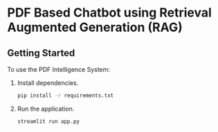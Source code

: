 # PDF Based Chatbot using Retrieval Augmented Generation (RAG)

## Getting Started

To use the PDF Intelligence System:

1. Install dependencies.

   ```bash
   pip install -r requirements.txt
   ```

2. Run the application.
   ```bash
   streamlit run app.py
   ```
